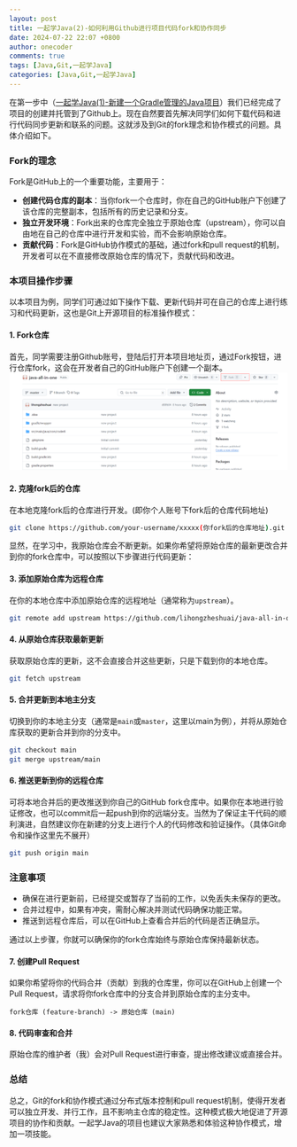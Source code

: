 ```yaml
---
layout: post
title: 一起学Java(2)-如何利用Github进行项目代码fork和协作同步
date: 2024-07-22 22:07 +0800
author: onecoder
comments: true
tags: [Java,Git,一起学Java]
categories: [Java,Git,一起学Java]
---
```

在第一步中（[一起学Java(1)-新建一个Gradle管理的Java项目](https://www.coderli.com/java-go-1-new-gradle-project/)）我们已经完成了项目的创建并托管到了Github上。现在自然要首先解决同学们如何下载代码和进行代码同步更新和联系的问题。这就涉及到Git的fork理念和协作模式的问题。具体介绍如下。
<!--more-->

### Fork的理念

Fork是GitHub上的一个重要功能，主要用于：

- **创建代码仓库的副本**：当你fork一个仓库时，你在自己的GitHub账户下创建了该仓库的完整副本，包括所有的历史记录和分支。
- **独立开发环境**：Fork出来的仓库完全独立于原始仓库（upstream），你可以自由地在自己的仓库中进行开发和实验，而不会影响原始仓库。
- **贡献代码**：Fork是GitHub协作模式的基础，通过fork和pull request的机制，开发者可以在不直接修改原始仓库的情况下，贡献代码和改进。

### 本项目操作步骤

以本项目为例，同学们可通过如下操作下载、更新代码并可在自己的仓库上进行练习和代码更新，这也是Git上开源项目的标准操作模式：

#### 1. Fork仓库

首先，同学需要注册Github账号，登陆后打开本项目地址页，通过Fork按钮，进行仓库fork，这会在开发者自己的GitHub账户下创建一个副本。
![fork](/images/post/java-go-2-work-on-github/fork.png)

#### 2. 克隆fork后的仓库

在本地克隆fork后的仓库进行开发。(即你个人账号下fork后的仓库代码地址)

```bash
git clone https://github.com/your-username/xxxxx(你fork后的仓库地址).git
```

显然，在学习中，我原始仓库会不断更新。如果你希望将原始仓库的最新更改合并到你的fork仓库中，可以按照以下步骤进行代码更新：

#### 3. 添加原始仓库为远程仓库

在你的本地仓库中添加原始仓库的远程地址（通常称为`upstream`）。

```bash
git remote add upstream https://github.com/lihongzheshuai/java-all-in-one.git
```

#### 4. 从原始仓库获取最新更新

获取原始仓库的更新，这不会直接合并这些更新，只是下载到你的本地仓库。

```bash
git fetch upstream
```

#### 5. 合并更新到本地主分支

切换到你的本地主分支（通常是`main`或`master`，这里以main为例），并将从原始仓库获取的更新合并到你的分支中。

```bash
git checkout main
git merge upstream/main
```

#### 6. 推送更新到你的远程仓库

可将本地合并后的更改推送到你自己的GitHub fork仓库中。如果你在本地进行验证修改，也可以commit后一起push到你的远端分支。当然为了保证主干代码的顺利演进，自然建议你在新建的分支上进行个人的代码修改和验证操作。（具体Git命令和操作这里先不展开）

```bash
git push origin main
```


### 注意事项

- 确保在进行更新前，已经提交或暂存了当前的工作，以免丢失未保存的更改。
- 合并过程中，如果有冲突，需耐心解决并测试代码确保功能正常。
- 推送到远程仓库后，可以在GitHub上查看合并后的代码是否正确显示。

通过以上步骤，你就可以确保你的fork仓库始终与原始仓库保持最新状态。


#### 7. 创建Pull Request

如果你希望将你的代码合并（贡献）到我的仓库里，你可以在GitHub上创建一个Pull Request，请求将你fork仓库中的分支合并到原始仓库的主分支中。

```plaintext
fork仓库 (feature-branch) -> 原始仓库 (main)
```

#### 8. 代码审查和合并

原始仓库的维护者（我）会对Pull Request进行审查，提出修改建议或直接合并。

### 总结

总之，Git的fork和协作模式通过分布式版本控制和pull request机制，使得开发者可以独立开发、并行工作，且不影响主仓库的稳定性。这种模式极大地促进了开源项目的协作和贡献。一起学Java的项目也建议大家熟悉和体验这种协作模式，增加一项技能。